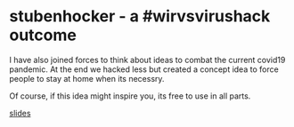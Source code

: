 # stubenhocker - a #wirvsvirushack outcome

I have also joined forces to think about ideas to combat the current covid19 pandemic.
At the end we hacked less but created a concept idea to force people to stay at home when its necessry.

Of course, if this idea might inspire you, its free to use in all parts.

[slides](https://github.com/ThomasRutzer/stubenhocker/blob/master/slides.pdf)
